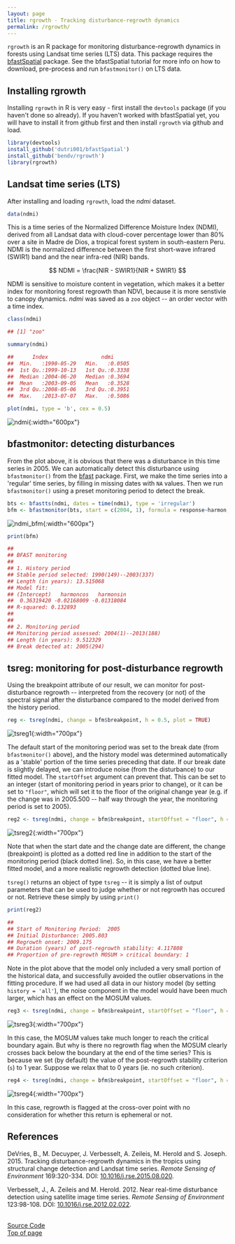 ```yaml
---
layout: page
title: rgrowth - Tracking disturbance-regrowth dynamics
permalink: /rgrowth/
---
```


<script type="text/x-mathjax-config">
    MathJax.Hub.Config({
      jax: ["input/TeX", "output/HTML-CSS"],
      tex2jax: {
        inlineMath: [ ['$', '$'] ],
        displayMath: [ ['$$', '$$'], ["\[", "\]"] ],
        processEscapes: true,
        skipTags: ['script', 'noscript', 'style', 'textarea', 'pre', 'code']
      }
      //,
      //displayAlign: "left",
      //displayIndent: "2em"
    });
</script>
<script src="http://cdn.mathjax.org/mathjax/latest/MathJax.js?config=TeX-AMS_HTML" type="text/javascript"></script>

`rgrowth` is an R package for monitoring disturbance-regrowth dynamics in forests using Landsat time series (LTS) data. This package requires the [bfastSpatial](http://github.com/dutri001/bfastSpatial) package. See the bfastSpatial tutorial for more info on how to download, pre-process and run `bfastmonitor()` on LTS data.

## Installing rgrowth

Installing `rgrowth` in R is very easy - first install the `devtools` package (if you haven't done so already). If you haven't worked with bfastSpatial yet, you will have to install it from github first and then install `rgrowth` via github and load.

```r
library(devtools)
install_github('dutri001/bfastSpatial')
install_github('bendv/rgrowth')
library(rgrowth)
```

## Landsat time series (LTS)

After installing and loading `rgrowth`, load the *ndmi* dataset.

```r
data(ndmi)
```

This is a time series of the Normalized Difference Moisture Index (NDMI), derived from all Landsat data with cloud-cover percentage lower than 80% over a site in Madre de Dios, a tropical forest system in south-eastern Peru. NDMI is the normalized difference between the first short-wave infrared (SWIR1) band and the near infra-red (NIR) bands.

$$ NDMI = \frac{NIR - SWIR1}{NIR + SWIR1} $$

NDMI is sensitive to moisture content in vegetation, which makes it a better index for monitoring forest regrowth than NDVI, because it is more senstivie to canopy dynamics. *ndmi* was saved as a `zoo` object -- an order vector with a time index.

```r
class(ndmi)
```

```r
## [1] "zoo"
```

```r
summary(ndmi)
```

```r
##      Index                 ndmi       
##  Min.   :1990-05-29   Min.   :0.0505  
##  1st Qu.:1999-10-13   1st Qu.:0.3338  
##  Median :2004-06-20   Median :0.3694  
##  Mean   :2003-09-05   Mean   :0.3528  
##  3rd Qu.:2008-05-06   3rd Qu.:0.3951  
##  Max.   :2013-07-07   Max.   :0.5086
```

```r
plot(ndmi, type = 'b', cex = 0.5)
```

![ndmi](../images/ndmi.png){:width="600px"}

## bfastmonitor: detecting disturbances

From the plot above, it is obvious that there was a disturbance in this time series in 2005. We can automatically detect this disturbance using `bfastmonitor()` from the [bfast](http://bfast.r-forge.r-project.org) package. First, we make the time series into a 'regular' time series, by filling in missing dates with `NA` values. Then we run `bfastmonitor()` using a preset monitoring period to detect the break.

```r
bts <- bfastts(ndmi, dates = time(ndmi), type = 'irregular')
bfm <- bfastmonitor(bts, start = c(2004, 1), formula = response~harmon, order = 1, plot = TRUE)
```

![ndmi_bfm](../images/ndmi_bfm.png){:width="600px"}

```r
print(bfm)
```

```r
## 
## BFAST monitoring
## 
## 1. History period
## Stable period selected: 1990(149)--2003(337)
## Length (in years): 13.515068
## Model fit:
## (Intercept)   harmoncos   harmonsin 
##  0.36319420 -0.02168009 -0.01318084 
## R-squared: 0.132893
## 
## 
## 2. Monitoring period
## Monitoring period assessed: 2004(1)--2013(188)
## Length (in years): 9.512329
## Break detected at: 2005(294)
```

## tsreg: monitoring for post-disturbance regrowth

Using the breakpoint attribute of our result, we can monitor for post-disturbance regrowth -- interpreted from the recovery (or not) of the spectral signal after the disturbance compared to the model derived from the history period.

```r
reg <- tsreg(ndmi, change = bfm$breakpoint, h = 0.5, plot = TRUE)
```

![tsreg1](../images/tsreg1.png){:width="700px"}

The default start of the monitoring period was set to the break date (from `bfastmonitor()` above), and the history model was determined automatically as a 'stable' portion of the time series preceding that date. If our break date is slightly delayed, we can introduce noise (from the disturbance) to our fitted model. The `startOffset` argument can prevent that. This can be set to an integer (start of monitoring period in years prior to change), or it can be set to `"floor"`, which will set it to the floor of the original change year (e.g. if the change was in 2005.500 -- half way through the year, the monitoring period is set to 2005).

```r
reg2 <- tsreg(ndmi, change = bfm$breakpoint, startOffset = "floor", h = 0.5, plot = TRUE)
```

![tsreg2](../images/tsreg2.png){:width="700px"}

Note that when the start date and the change date are different, the change (breakpoint) is plotted as a dotted red line in addition to the start of the monitoring period (black dotted line). So, in this case, we have a better fitted model, and a more realistic regrowth detection (dotted blue line).

`tsreg()` returns an object of type `tsreg` -- it is simply a list of output parameters that can be used to judge whether or not regrowth has occured or not. Retrieve these simply by using `print()`

```r
print(reg2)
```

```r
## 
## Start of Monitoring Period:  2005
## Initial Disturbance: 2005.803
## Regrowth onset: 2009.175
## Duration (years) of post-regrowth stability: 4.117808
## Proportion of pre-regrowth MOSUM > critical boundary: 1
```

Note in the plot above that the model only included a very small portion of the historical data, and successfully avoided the outlier observations in the fitting procedure. If we had used all data in our history model (by setting `history = 'all'`), the noise component in the model would have been much larger, which has an effect on the MOSUM values.

```r
reg3 <- tsreg(ndmi, change = bfm$breakpoint, startOffset = "floor", h = 0.5, history='all', plot=TRUE)
```

![tsreg3](../images/tsreg3.png){:width="700px"}

In this case, the MOSUM values take much longer to reach the critical boundary again. But why is there no regrowth flag when the MOSUM clearly crosses back below the boundary at the end of the time series? This is because we set (by default) the value of the post-regrowth stability criterion (`s`) to 1 year. Suppose we relax that to 0 years (ie. no such criterion).

```r
reg4 <- tsreg(ndmi, change = bfm$breakpoint, startOffset = "floor", h = 0.5, history='all', s=0, plot=TRUE)
```

![tsreg4](../images/tsreg4.png){:width="700px"}

In this case, regrowth is flagged at the cross-over point with no consideration for whether this return is ephemeral or not.

## References

DeVries, B., M. Decuyper, J. Verbesselt, A. Zeileis, M. Herold and S. Joseph. 2015. Tracking disturbance-regrowth dynamics in the tropics using structural change detection and Landsat time series. *Remote Sensing of Environment* 169:320-334. DOI: [10.1016/j.rse.2015.08.020](http://doi.org/10.1016/j.rse.2015.08.020).

Verbesselt, J., A. Zeileis and M. Herold. 2012. Near real-time disturbance detection using satellite image time series. *Remote Sensing of Environment* 123:98-108. DOI: [10.1016/j.rse.2012.02.022](http://doi.org/10.1016/j.rse.2012.02.022).

<br>
<a href="https://github.com/bendv/rgrowth">Source Code</a>
<br>
<a href="#">Top of page</a>
